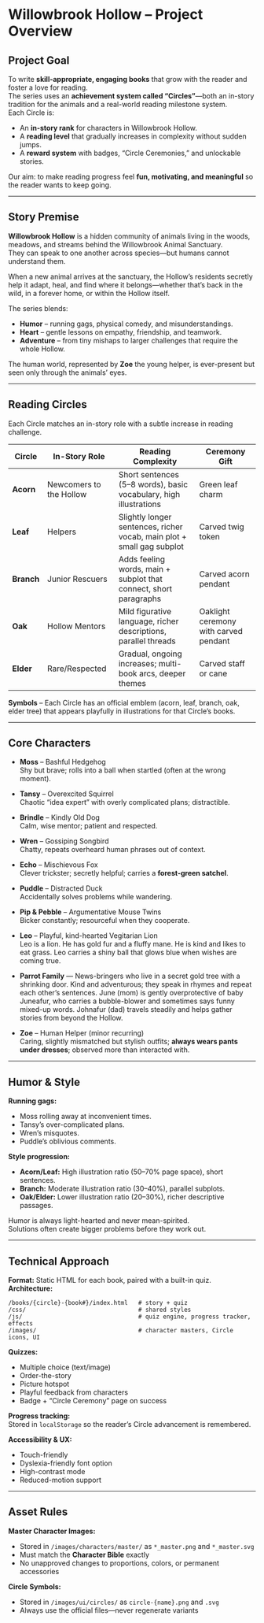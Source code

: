 # Willowbrook Hollow – Project Overview

## Project Goal
To write **skill-appropriate, engaging books** that grow with the reader and foster a love for reading.  
The series uses an **achievement system called “Circles”**—both an in-story tradition for the animals and a real-world reading milestone system.  
Each Circle is:
- An **in-story rank** for characters in Willowbrook Hollow.
- A **reading level** that gradually increases in complexity without sudden jumps.
- A **reward system** with badges, “Circle Ceremonies,” and unlockable stories.

Our aim: to make reading progress feel **fun, motivating, and meaningful** so the reader wants to keep going.

---

## Story Premise
**Willowbrook Hollow** is a hidden community of animals living in the woods, meadows, and streams behind the Willowbrook Animal Sanctuary.  
They can speak to one another across species—but humans cannot understand them.

When a new animal arrives at the sanctuary, the Hollow’s residents secretly help it adapt, heal, and find where it belongs—whether that’s back in the wild, in a forever home, or within the Hollow itself.  

The series blends:
- **Humor** – running gags, physical comedy, and misunderstandings.
- **Heart** – gentle lessons on empathy, friendship, and teamwork.
- **Adventure** – from tiny mishaps to larger challenges that require the whole Hollow.

The human world, represented by **Zoe** the young helper, is ever-present but seen only through the animals’ eyes.

---

## Reading Circles

Each Circle matches an in-story role with a subtle increase in reading challenge.

| Circle | In-Story Role | Reading Complexity | Ceremony Gift |
|--------|---------------|--------------------|---------------|
| **Acorn** | Newcomers to the Hollow | Short sentences (5–8 words), basic vocabulary, high illustrations | Green leaf charm |
| **Leaf** | Helpers | Slightly longer sentences, richer vocab, main plot + small gag subplot | Carved twig token |
| **Branch** | Junior Rescuers | Adds feeling words, main + subplot that connect, short paragraphs | Carved acorn pendant |
| **Oak** | Hollow Mentors | Mild figurative language, richer descriptions, parallel threads | Oaklight ceremony with carved pendant |
| **Elder** | Rare/Respected | Gradual, ongoing increases; multi-book arcs, deeper themes | Carved staff or cane |

**Symbols** – Each Circle has an official emblem (acorn, leaf, branch, oak, elder tree) that appears playfully in illustrations for that Circle’s books.

---

## Core Characters

- **Moss** – Bashful Hedgehog  
  Shy but brave; rolls into a ball when startled (often at the wrong moment).

- **Tansy** – Overexcited Squirrel  
  Chaotic “idea expert” with overly complicated plans; distractible.

- **Brindle** – Kindly Old Dog  
  Calm, wise mentor; patient and respected.

- **Wren** – Gossiping Songbird  
  Chatty, repeats overheard human phrases out of context.

- **Echo** – Mischievous Fox  
  Clever trickster; secretly helpful; carries a **forest-green satchel**.

- **Puddle** – Distracted Duck  
  Accidentally solves problems while wandering.

- **Pip & Pebble** – Argumentative Mouse Twins  
  Bicker constantly; resourceful when they cooperate.

- **Leo** – Playful, kind-hearted Vegitarian Lion  
  Leo is a lion. He has gold fur and a fluffy mane. He is kind and likes to eat grass. Leo carries a shiny ball that glows blue when wishes are coming true.


- **Parrot Family** — News-bringers who live in a secret gold tree with a shrinking door. 
  Kind and adventurous; they speak in rhymes and repeat each other’s sentences. 
  June (mom) is gently overprotective of baby Juneafur, who carries a bubble-blower and sometimes says funny mixed-up words. Johnafur (dad) travels steadily and helps gather stories from beyond the Hollow.


- **Zoe** – Human Helper (minor recurring)  
  Caring, slightly mismatched but stylish outfits; **always wears pants under dresses**; observed more than interacted with.

---

## Humor & Style

**Running gags:**
- Moss rolling away at inconvenient times.
- Tansy’s over-complicated plans.
- Wren’s misquotes.
- Puddle’s oblivious comments.

**Style progression:**
- **Acorn/Leaf:** High illustration ratio (50–70% page space), short sentences.
- **Branch:** Moderate illustration ratio (30–40%), parallel subplots.
- **Oak/Elder:** Lower illustration ratio (20–30%), richer descriptive passages.

Humor is always light-hearted and never mean-spirited.  
Solutions often create bigger problems before they work out.

---

## Technical Approach

**Format:** Static HTML for each book, paired with a built-in quiz.  
**Architecture:**
```
/books/{circle}-{book#}/index.html   # story + quiz
/css/                                # shared styles
/js/                                 # quiz engine, progress tracker, effects
/images/                             # character masters, Circle icons, UI
```

**Quizzes:**
- Multiple choice (text/image)
- Order-the-story
- Picture hotspot
- Playful feedback from characters
- Badge + “Circle Ceremony” page on success

**Progress tracking:**  
Stored in `localStorage` so the reader’s Circle advancement is remembered.

**Accessibility & UX:**
- Touch-friendly
- Dyslexia-friendly font option
- High-contrast mode
- Reduced-motion support

---

## Asset Rules

**Master Character Images:**  
- Stored in `/images/characters/master/` as `*_master.png` and `*_master.svg`
- Must match the **Character Bible** exactly
- No unapproved changes to proportions, colors, or permanent accessories

**Circle Symbols:**  
- Stored in `/images/ui/circles/` as `circle-{name}.png` and `.svg`
- Always use the official files—never regenerate variants
